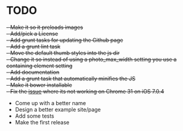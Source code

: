 TODO
====

~~- Make it so it preloads images~~  
~~- Add/pick a License~~  
~~- Add grunt tasks for updating the Github page~~  
~~- Add a grunt lint task~~  
~~- Move the default thumb styles into the js dir~~  
~~- Change it so instead of using a photo_max_width setting you use a containing element setting~~  
~~- Add documentation~~  
~~- Add a grunt task that automatically minifies the JS~~  
~~- Make it bower installable~~  
~~- Fix the [issue](https://github.com/epicserve/jquery-photo-enlarger/issues/1) where its not working on Chrome 31 on iOS 7.0.4~~  
- Come up with a better name
- Design a better example site/page
- Add some tests
- Make the first release
